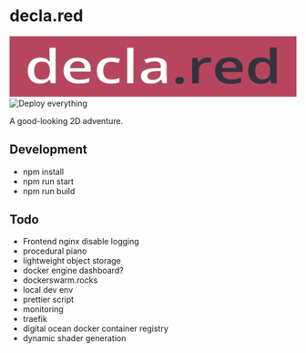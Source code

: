 # decla.red

![logo](frontend/static/declared.png)
![Deploy everything](https://github.com/schmelczerandras/decla.red/workflows/Deploy%20everything/badge.svg)

A good-looking 2D adventure.

## Development

- npm install
- npm run start
- npm run build

## Todo

- Frontend nginx disable logging
- procedural piano
- lightweight object storage
- docker engine dashboard?
- dockerswarm.rocks
- local dev env
- prettier script
- monitoring
- traefik
- digital ocean docker container registry
- dynamic shader generation
